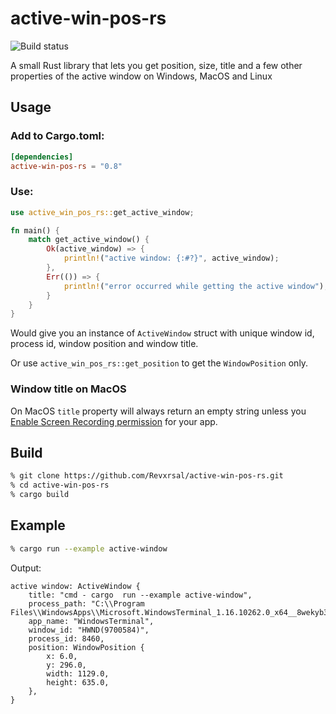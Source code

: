 # active-win-pos-rs

![Build status](https://github.com/Revxrsal/active-win-pos-rs/actions/workflows/build.yml/badge.svg)

A small Rust library that lets you get position, size, title and a few other properties of the active window on Windows, MacOS and Linux

## Usage

### Add to Cargo.toml:
```toml
[dependencies]
active-win-pos-rs = "0.8"
```

### Use:
```rust
use active_win_pos_rs::get_active_window;

fn main() {
    match get_active_window() {
        Ok(active_window) => {
            println!("active window: {:#?}", active_window);
        },
        Err(()) => {
            println!("error occurred while getting the active window");
        }
    }
}
```
Would give you an instance of ```ActiveWindow``` struct with unique window id, process id, window position and window title.

Or use ``` active_win_pos_rs::get_position ``` to get the ```WindowPosition``` only.

### Window title on MacOS
On MacOS ```title``` property will always return an empty string
unless you [Enable Screen Recording permission](https://support.apple.com/en-ca/guide/mac-help/mchld6aa7d23/mac) for your app.

## Build

```sh
% git clone https://github.com/Revxrsal/active-win-pos-rs.git
% cd active-win-pos-rs
% cargo build
```

## Example
```sh
% cargo run --example active-window
```
Output:
```
active window: ActiveWindow {
    title: "cmd - cargo  run --example active-window",
    process_path: "C:\\Program Files\\WindowsApps\\Microsoft.WindowsTerminal_1.16.10262.0_x64__8wekyb3d8bbwe\\WindowsTerminal.exe",
    app_name: "WindowsTerminal",
    window_id: "HWND(9700584)",
    process_id: 8460,
    position: WindowPosition {
        x: 6.0,
        y: 296.0,
        width: 1129.0,
        height: 635.0,
    },
}
```
